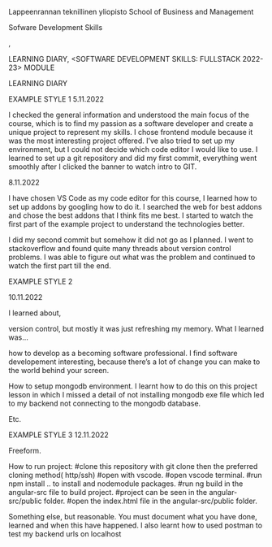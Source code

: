 Lappeenrannan teknillinen yliopisto
School of Business and Management


Sofware Development Skills

<Frank Olowoniyi>, <Insert student number here>


LEARNING DIARY, <SOFTWARE DEVELOPMENT SKILLS: FULLSTACK 2022-23> MODULE




 
LEARNING DIARY

EXAMPLE STYLE 1
5.11.2022

I checked the general information and understood the main focus of the course, which is to find my passion as a software developer and create a unique project to represent my skills. I chose frontend module because it was the most interesting project offered. I’ve also tried to set up my environment, but I could not decide which code editor I would like to use.  I learned to set up a git repository and did my first commit, everything went smoothly after I clicked the banner to watch intro to GIT.  

8.11.2022

I have chosen VS Code as my code editor for this course, I learned how to set up addons by googling how to do it. I searched the web for best addons and chose the best addons that I think fits me best.  I started to watch the first part of the example project to understand the technologies better.

I did my second commit but somehow it did not go as I planned. I went to stackoverflow and found quite many threads about version control problems. I was able to figure out what was the problem and continued to watch the first part till the end.
 
EXAMPLE STYLE 2

10.11.2022

I learned about,

version control, but mostly it was just refreshing my memory. What I learned was…

how to develop as a becoming software professional. I find software developement interesting, because there’s a lot of change you can make to the world behind your screen.

How to setup mongodb environment. I learnt how to do this on this project lesson in which I missed a detail of not installing mongodb exe file which led to my backend not connecting to the mongodb database.

Etc.

EXAMPLE STYLE 3
12.11.2022

Freeform.

How to run project:
#clone this repository with git clone then the preferred cloning method( http/ssh)
#open with vscode.
#open vscode terminal.
#run npm install .. to install and nodemodule packages.
#run ng build in the angular-src file to build project.
#project can be seen in the angular-src/public folder.
#open the index.html file in the angular-src/public folder.

Something else, but reasonable. You must document what you have done, learned and when this have happened.
I also learnt how to used postman to test my backend urls on localhost

